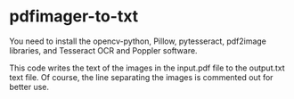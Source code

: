 # pdfimager-to-txt

You need to install the opencv-python, Pillow, pytesseract, pdf2image libraries, and Tesseract OCR and Poppler software.

This code writes the text of the images in the input.pdf file to the output.txt text file. Of course, the line separating the images is commented out for better use.
